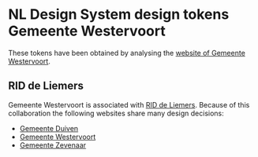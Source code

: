 # NL Design System design tokens Gemeente Westervoort

These tokens have been obtained by analysing the [website of Gemeente Westervoort](https://www.westervoort.nl).

## RID de Liemers

Gemeente Westervoort is associated with [RID de Liemers](https://riddeliemers.nl/). Because of this collaboration the following websites share many design decisions:

- [Gemeente Duiven](https://www.duiven.nl)
- [Gemeente Westervoort](https://www.westervoort.nl)
- [Gemeente Zevenaar](https://www.zevenaar.nl)
